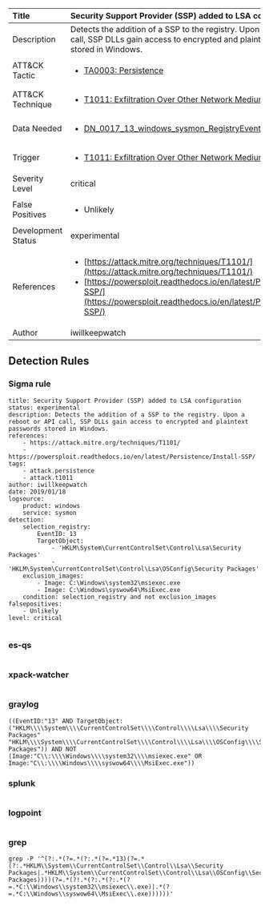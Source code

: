 | Title                | Security Support Provider (SSP) added to LSA configuration                                                                                                                                                 |
|:---------------------|:------------------------------------------------------------------------------------------------------------------------------------------------------------|
| Description          | Detects the addition of a SSP to the registry. Upon a reboot or API call, SSP DLLs gain access to encrypted and plaintext passwords stored in Windows.                                                                                                                                           |
| ATT&amp;CK Tactic    | <ul><li>[TA0003: Persistence](https://attack.mitre.org/tactics/TA0003)</li></ul>  |
| ATT&amp;CK Technique | <ul><li>[T1011: Exfiltration Over Other Network Medium](https://attack.mitre.org/techniques/T1011)</li></ul>                             |
| Data Needed          | <ul><li>[DN_0017_13_windows_sysmon_RegistryEvent](../Data_Needed/DN_0017_13_windows_sysmon_RegistryEvent.md)</li></ul>                                                         |
| Trigger              | <ul><li>[T1011: Exfiltration Over Other Network Medium](../Triggers/T1011.md)</li></ul>  |
| Severity Level       | critical                                                                                                                                                 |
| False Positives      | <ul><li>Unlikely</li></ul>                                                                  |
| Development Status   | experimental                                                                                                                                                |
| References           | <ul><li>[https://attack.mitre.org/techniques/T1101/](https://attack.mitre.org/techniques/T1101/)</li><li>[https://powersploit.readthedocs.io/en/latest/Persistence/Install-SSP/](https://powersploit.readthedocs.io/en/latest/Persistence/Install-SSP/)</li></ul>                                                          |
| Author               | iwillkeepwatch                                                                                                                                                |


## Detection Rules

### Sigma rule

```
title: Security Support Provider (SSP) added to LSA configuration
status: experimental
description: Detects the addition of a SSP to the registry. Upon a reboot or API call, SSP DLLs gain access to encrypted and plaintext passwords stored in Windows. 
references:
    - https://attack.mitre.org/techniques/T1101/
    - https://powersploit.readthedocs.io/en/latest/Persistence/Install-SSP/
tags:
    - attack.persistence
    - attack.t1011
author: iwillkeepwatch
date: 2019/01/18
logsource:
    product: windows
    service: sysmon
detection:
    selection_registry:
        EventID: 13
        TargetObject: 
            - 'HKLM\System\CurrentControlSet\Control\Lsa\Security Packages'
            - 'HKLM\System\CurrentControlSet\Control\Lsa\OSConfig\Security Packages'
    exclusion_images:
        - Image: C:\Windows\system32\msiexec.exe
        - Image: C:\Windows\syswow64\MsiExec.exe
    condition: selection_registry and not exclusion_images
falsepositives:
    - Unlikely
level: critical


```





### es-qs
    
```

```


### xpack-watcher
    
```

```


### graylog
    
```
((EventID:"13" AND TargetObject:("HKLM\\\\System\\\\CurrentControlSet\\\\Control\\\\Lsa\\\\Security Packages" "HKLM\\\\System\\\\CurrentControlSet\\\\Control\\\\Lsa\\\\OSConfig\\\\Security Packages")) AND NOT (Image:"C\\:\\\\Windows\\\\system32\\\\msiexec.exe" OR Image:"C\\:\\\\Windows\\\\syswow64\\\\MsiExec.exe"))
```


### splunk
    
```

```


### logpoint
    
```

```


### grep
    
```
grep -P '^(?:.*(?=.*(?:.*(?=.*13)(?=.*(?:.*HKLM\\System\\CurrentControlSet\\Control\\Lsa\\Security Packages|.*HKLM\\System\\CurrentControlSet\\Control\\Lsa\\OSConfig\\Security Packages))))(?=.*(?!.*(?:.*(?:.*(?=.*C:\\Windows\\system32\\msiexec\\.exe)|.*(?=.*C:\\Windows\\syswow64\\MsiExec\\.exe))))))'
```



